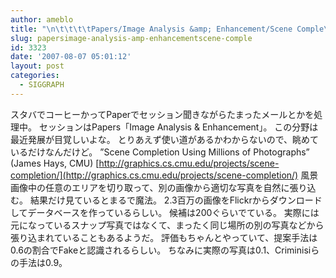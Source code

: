 ```yaml
---
author: ameblo
title: "\n\t\t\t\tPapers/Image Analysis &amp; Enhancement/Scene Comple\t\t"
slug: papersimage-analysis-amp-enhancementscene-comple
id: 3323
date: '2007-08-07 05:01:12'
layout: post
categories:
  - SIGGRAPH
---
```


スタバでコーヒーかってPaperでセッション聞きながらたまったメールとかを処理中。 セッションはPapers「Image Analysis & Enhancement」。 この分野は最近発展が目覚しいよな。 とりあえず使い道があるかわからないので、眺めているだけなんだけど。 ”Scene Completion Using Millions of Photographs” (James Hays, CMU) [http://graphics.cs.cmu.edu/projects/scene-completion/](http://graphics.cs.cmu.edu/projects/scene-completion/) 風景画像中の任意のエリアを切り取って、別の画像から適切な写真を自然に張り込む。 結果だけ見ているとまるで魔法。 2.3百万の画像をFlickrからダウンロードしてデータベースを作っているらしい。 候補は200ぐらいでている。 実際には元になっているスナップ写真ではなくて、まったく同じ場所の別の写真などから張り込まれていることもあるようだ。 評価もちゃんとやっていて、提案手法は0.6の割合でFakeと認識されるらしい。 ちなみに実際の写真は0.1、Criminisiらの手法は0.9。